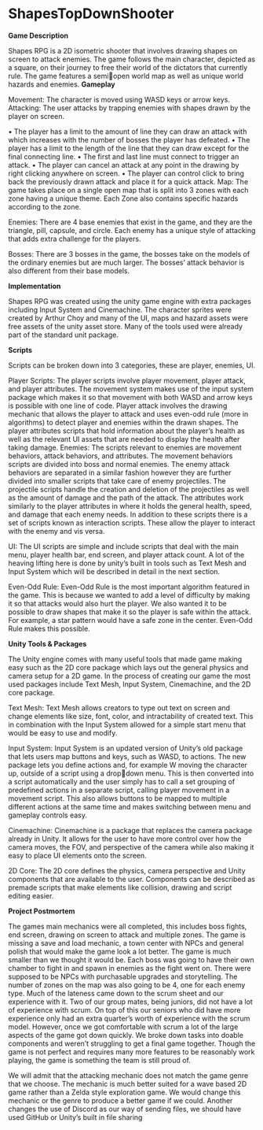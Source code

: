 # ShapesTopDownShooter
**Game Description**

Shapes RPG is a 2D isometric shooter that involves drawing shapes on screen 
to attack enemies. The game follows the main character, depicted as a square, on their 
journey to free their world of the dictators that currently rule. The game features a semiopen world map as well as unique world hazards and enemies. 
**Gameplay**

Movement: The character is moved using WASD keys or arrow keys.
Attacking: The user attacks by trapping enemies with shapes drawn by the player on 
screen.

• The player has a limit to the amount of line they can draw an attack with 
which increases with the number of bosses the player has defeated.
• The player has a limit to the length of the line that they can draw except 
for the final connecting line.
• The first and last line must connect to trigger an attack. 
• The player can cancel an attack at any point in the drawing by right 
clicking anywhere on screen. 
• The player can control click to bring back the previously drawn attack and 
place it for a quick attack.
Map: The game takes place on a single open map that is split into 3 zones with each 
zone having a unique theme. Each Zone also contains specific hazards according to the 
zone.

Enemies: There are 4 base enemies that exist in the game, and they are the triangle, 
pill, capsule, and circle. Each enemy has a unique style of attacking that adds extra 
challenge for the players.

Bosses: There are 3 bosses in the game, the bosses take on the models of the ordinary 
enemies but are much larger. The bosses’ attack behavior is also different from their
base models. 

**Implementation**

Shapes RPG was created using the unity game engine with extra packages 
including Input System and Cinemachine. The character sprites were created by Arthur 
Choy and many of the UI, maps and hazard assets were free assets of the unity asset 
store. Many of the tools used were already part of the standard unit package.

**Scripts**

Scripts can be broken down into 3 categories, these are player, enemies, UI.

Player Scripts: The player scripts involve player movement, player attack, and player 
attributes. The movement system makes use of the input system package which makes 
it so that movement with both WASD and arrow keys is possible with one line of code. 
Player attack involves the drawing mechanic that allows the player to attack and uses 
even-odd rule (more in algorithms) to detect player and enemies within the drawn 
shapes. The player attributes scripts that hold information about the player’s health as 
well as the relevant UI assets that are needed to display the health after taking damage. 
Enemies: The scripts relevant to enemies are movement behaviors, attack behaviors, 
and attributes. The movement behaviors scripts are divided into boss and normal 
enemies. The enemy attack behaviors are separated in a similar fashion however they 
are further divided into smaller scripts that take care of enemy projectiles. The projectile 
scripts handle the creation and deletion of the projectiles as well as the amount of 
damage and the path of the attack. The attributes work similarly to the player attributes 
in where it holds the general health, speed, and damage that each enemy needs. In 
addition to these scripts there is a set of scripts known as interaction scripts. These 
allow the player to interact with the enemy and vis versa. 

UI: The UI scripts are simple and include scripts that deal with the main menu, player 
health bar, end screen, and player attack count. A lot of the heaving lifting here is done 
by unity’s built in tools such as Text Mesh and Input System which will be described in 
detail in the next section. 

Even-Odd Rule: Even-Odd Rule is the most important algorithm featured in the game.
This is because we wanted to add a level of difficulty by making it so that attacks would 
also hurt the player. We also wanted it to be possible to draw shapes that make it so the 
player is safe within the attack. For example, a star pattern would have a safe zone in 
the center. Even-Odd Rule makes this possible.

**Unity Tools & Packages**

The Unity engine comes with many useful tools that made game making easy such as 
the 2D core package which lays out the general physics and camera setup for a 2D 
game. In the process of creating our game the most used packages include Text Mesh, 
Input System, Cinemachine, and the 2D core package.

Text Mesh: Text Mesh allows creators to type out text on screen and change elements 
like size, font, color, and intractability of created text. This in combination with the Input
System allowed for a simple start menu that would be easy to use and modify.

Input System: Input System is an updated version of Unity’s old package that lets users 
map buttons and keys, such as WASD, to actions. The new package lets you define 
actions and, for example W moving the character up, outside of a script using a dropdown menu. This is then converted into a script automatically and the user simply has to 
call a set grouping of predefined actions in a separate script, calling player movement in 
a movement script. This also allows buttons to be mapped to multiple different actions at 
the same time and makes switching between menu and gameplay controls easy.

Cinemachine: Cinemachine is a package that replaces the camera package already in 
Unity. It allows for the user to have more control over how the camera moves, the FOV, 
and perspective of the camera while also making it easy to place UI elements onto the 
screen. 

2D Core: The 2D core defines the physics, camera perspective and Unity components
that are available to the user. Components can be described as premade scripts that 
make elements like collision, drawing and script editing easier.

**Project Postmortem**

The games main mechanics were all completed, this includes boss fights, end 
screen, drawing on screen to attack and multiple zones. The game is missing a save 
and load mechanic, a town center with NPCs and general polish that would make the 
game look a lot better. The game is much smaller than we thought it would be. Each 
boss was going to have their own chamber to fight in and spawn in enemies as the fight 
went on. There were supposed to be NPCs with purchasable upgrades and storytelling. 
The number of zones on the map was also going to be 4, one for each enemy type.
Much of the lateness came down to the scrum sheet and our experience with it. 
Two of our group mates, being juniors, did not have a lot of experience with scrum. On 
top of this our seniors who did have more experience only had an extra quarter’s worth 
of experience with the scrum model. However, once we got comfortable with scrum a lot 
of the large aspects of the game got down quickly. We broke down tasks into doable 
components and weren’t struggling to get a final game together. Though the game is not 
perfect and requires many more features to be reasonably work playing, the game is 
something the team is still proud of. 

We will admit that the attacking mechanic does not match the game genre that 
we choose. The mechanic is much better suited for a wave based 2D game rather than 
a Zelda style exploration game. We would change this mechanic or the genre to
produce a better game if we could. Another changes the use of Discord as our way of 
sending files, we should have used GitHub or Unity’s built in file sharing
